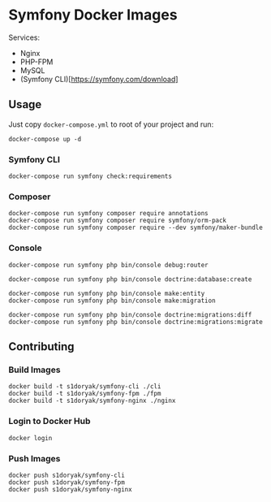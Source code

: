 # Symfony Docker Images

Services:
- Nginx
- PHP-FPM
- MySQL
- (Symfony CLI)[https://symfony.com/download]

## Usage

Just copy `docker-compose.yml` to root of your project and run:

```
docker-compose up -d
```

### Symfony CLI

```
docker-compose run symfony check:requirements
```

### Composer

```
docker-compose run symfony composer require annotations
docker-compose run symfony composer require symfony/orm-pack
docker-compose run symfony composer require --dev symfony/maker-bundle
```

### Console
```
docker-compose run symfony php bin/console debug:router

docker-compose run symfony php bin/console doctrine:database:create

docker-compose run symfony php bin/console make:entity
docker-compose run symfony php bin/console make:migration

docker-compose run symfony php bin/console doctrine:migrations:diff
docker-compose run symfony php bin/console doctrine:migrations:migrate
```

## Contributing

### Build Images

```
docker build -t s1doryak/symfony-cli ./cli
docker build -t s1doryak/symfony-fpm ./fpm
docker build -t s1doryak/symfony-nginx ./nginx
```

### Login to Docker Hub

```
docker login
```

### Push Images

```
docker push s1doryak/symfony-cli
docker push s1doryak/symfony-fpm
docker push s1doryak/symfony-nginx
```